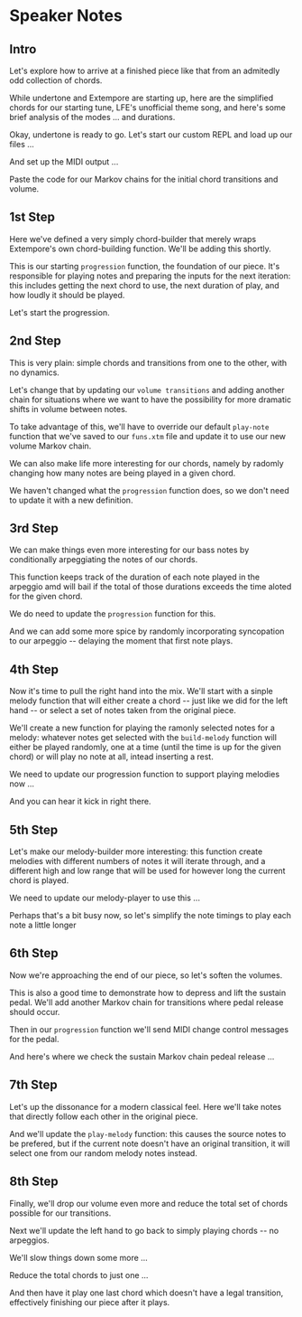 # Speaker Notes

## Intro

Let's explore how to arrive at a finished piece like that from an admitedly odd collection of
chords.

While undertone and Extempore are starting up, here are the simplified chords for our starting
tune, LFE's unofficial theme song, and here's some brief analysis of the modes ... and durations.

Okay, undertone is ready to go. Let's start our custom REPL and load up our files ...

And set up the MIDI output ...

Paste the code for our Markov chains for the initial chord transitions and volume.

## 1st Step

Here we've defined a very simply chord-builder that merely wraps Extempore's own chord-building
function. We'll be adding this shortly.

This is our starting `progression` function, the foundation of our piece. It's responsible for
playing notes and preparing the inputs for the next iteration: this includes getting the next
chord to use, the next duration of play, and how loudly it should be played.

Let's start the progression.

## 2nd Step

This is very plain: simple chords and transitions from one to the other, with no dynamics.

Let's change that by updating our `volume transitions` and adding another chain for situations
where we want to have the possibility for more dramatic shifts in volume between notes.

To take advantage of this, we'll have to override our default `play-note` function that we've
saved to our `funs.xtm` file and update it to use our new volume Markov chain.

We can also make life more interesting for our chords, namely by radomly changing how many notes
are being played in a given chord.

We haven't changed what the `progression` function does, so we don't need to update it with a
new definition.

## 3rd Step

We can make things even more interesting for our bass notes by conditionally arpeggiating the
notes of our chords.

This function keeps track of the duration of each note played in the arpeggio amd will bail if
the total of those durations exceeds the time aloted for the given chord.

We do need to update the `progression` function for this.

And we can add some more spice by randomly incorporating syncopation to our arpeggio -- 
delaying the moment that first note plays.

## 4th Step

Now it's time to pull the right hand into the mix. We'll start with a sinple melody function that
will either create a chord -- just like we did for the left hand -- or select a set of notes
taken from the original piece.

We'll create a new function for playing the ramonly selected notes for a melody: whatever notes
get selected with the `build-melody` function will either be played randomly, one at a time
(until the time is up for the given chord) or will play no note at all, intead inserting a rest.

We need to update our progression function to support playing melodies now ...

And you can hear it kick in right there.

## 5th Step

Let's make our melody-builder more interesting: this function create melodies with different
numbers of notes it will iterate through, and a different high and low range that will be used
for however long the current chord is played.

We need to update our melody-player to use this ...

Perhaps that's a bit busy now, so let's simplify the note timings to play each note a little
longer

## 6th Step

Now we're approaching the end of our piece, so let's soften the volumes.

This is also a good time to demonstrate how to depress and lift the sustain pedal. We'll add another
Markov chain for transitions where pedal release should occur.

Then in our `progression` function we'll send MIDI change control messages for the pedal.

And here's where we check the sustain Markov chain pedeal release ...

## 7th Step

Let's up the dissonance for a modern classical feel. Here we'll take notes that directly follow
each other in the original piece. 

And we'll update the `play-melody` function: this causes the source notes to be prefered, but
if the current note doesn't have an original transition, it will select one from our random
melody notes instead.

## 8th Step

Finally, we'll drop our volume even more and reduce the total set of chords possible for our
transitions.

Next we'll update the left hand to go back to simply playing chords -- no arpeggios. 

We'll slow things down some more ...

Reduce the total chords to just one ...

And then have it play one last chord which doesn't have a legal transition, effectively finishing
our piece after it plays.
